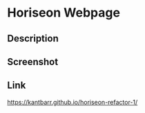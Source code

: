 # Horiseon Webpage

## Description


## Screenshot


## Link
https://kantbarr.github.io/horiseon-refactor-1/
